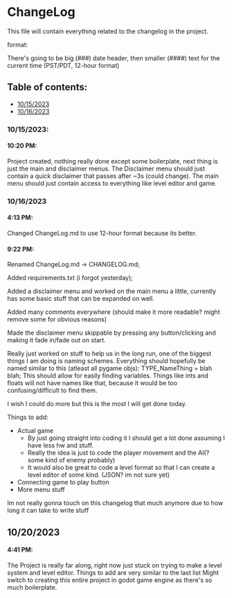# ChangeLog
This file will contain everything related to the changelog in the project.

format:

There's going to be big (###) date header, then smaller (####) text for the current time (PST/PDT, 12-hour format)

## Table of contents:
- [10/15/2023](#10152023)
- [10/16/2023](#10162023)

### 10/15/2023:
#### 10:20 PM:
Project created, nothing really done except some boilerplate,
next thing is just the main and disclaimer menus.
The Disclaimer menu should just contain a quick disclaimer that passes after ~3s (could change).
The main menu should just contain access to everything like level editor and game.

### 10/16/2023
#### 4:13 PM:
Changed ChangeLog.md to use 12-hour format because its better.
#### 9:22 PM:
Renamed ChangeLog.md -> CHANGELOG.md; 

Added requirements.txt (i forgot yesterday);

Added a disclaimer menu and worked on the main menu a little,
currently has some basic stuff that can be expanded on well.

Added many comments everywhere (should make it more readable? might remove some for obvious reasons)

Made the disclaimer menu skippable by pressing any button/clicking and making it fade in/fade out on start.

Really just worked on stuff to help us in the long run, one of the biggest things I am doing is naming schemes.
Everything should hopefully be named similar to this (atleast all pygame objs): TYPE_NameThing = blah blah;
This should allow for easily finding variables.
Things like ints and floats will not have names like that, because it would be too confusing/difficult to find them.

I wish I could do more but this is the most I will get done today.

Things to add:
- Actual game
  - By just going straight into coding it I should get a lot done assuming I have less hw and stuff.
  - Really the idea is just to code the player movement and the AI(? some kind of enemy probably)
  - It would also be great to code a level format so that I can create a level editor of some kind. (JSON? im not sure yet)
- Connecting game to play button
- More menu stuff

Im not really gonna touch on this changelog that much anymore due to how long it can take to write stuff


## 10/20/2023
#### 4:41 PM:
The Project is really far along, right now just stuck on trying to make a level system and level editor.
Things to add are very similar to the last list
Might switch to creating this entire project in godot game engine as there's so much boilerplate.